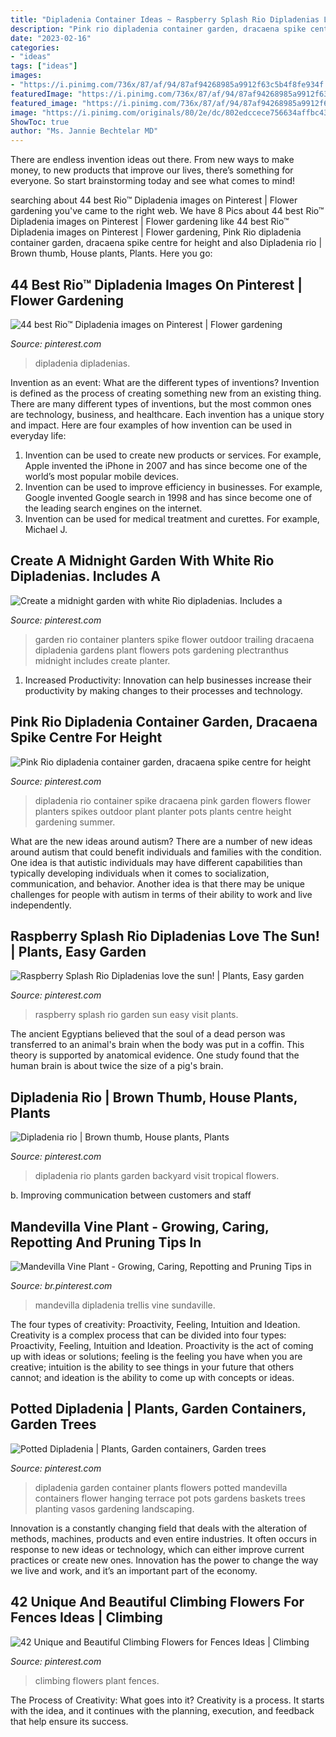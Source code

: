```yaml
---
title: "Dipladenia Container Ideas ~ Raspberry Splash Rio Dipladenias Love The Sun!"
description: "Pink rio dipladenia container garden, dracaena spike centre for height"
date: "2023-02-16"
categories:
- "ideas"
tags: ["ideas"]
images:
- "https://i.pinimg.com/736x/87/af/94/87af94268985a9912f63c5b4f8fe934f.jpg"
featuredImage: "https://i.pinimg.com/736x/87/af/94/87af94268985a9912f63c5b4f8fe934f.jpg"
featured_image: "https://i.pinimg.com/736x/87/af/94/87af94268985a9912f63c5b4f8fe934f.jpg"
image: "https://i.pinimg.com/originals/80/2e/dc/802edccece756634affbc435d7c6017b.jpg"
ShowToc: true
author: "Ms. Jannie Bechtelar MD"
---
```



There are endless invention ideas out there. From new ways to make money, to new products that improve our lives, there’s something for everyone. So start brainstorming today and see what comes to mind!

	

		
searching about 44 best Rio™ Dipladenia images on Pinterest | Flower gardening you've came to the right web. We have 8 Pics about 44 best Rio™ Dipladenia images on Pinterest | Flower gardening like 44 best Rio™ Dipladenia images on Pinterest | Flower gardening, Pink Rio dipladenia container garden, dracaena spike centre for height and also Dipladenia rio | Brown thumb, House plants, Plants. Here you go:
		
    
## 44 Best Rio™ Dipladenia Images On Pinterest | Flower Gardening

<img loading=lazy src="https://i.pinimg.com/736x/93/83/3a/93833aa7e440af6ed57541a593ef505c.jpg" onerror="this.onerror=null;this.src='https://tse2.mm.bing.net/th?id=OIP.6CuvWeWGdc9QMKUzLFENrwHaKN&amp;pid=15.1';" alt="44 best Rio™ Dipladenia images on Pinterest | Flower gardening">

_Source: pinterest.com_

>dipladenia dipladenias. 

	

Invention as an event: What are the different types of inventions?
Invention is defined as the process of creating something new from an existing thing. There are many different types of inventions, but the most common ones are technology, business, and healthcare. Each invention has a unique story and impact. Here are four examples of how invention can be used in everyday life: 
1. Invention can be used to create new products or services. For example, Apple invented the iPhone in 2007 and has since become one of the world’s most popular mobile devices. 
2. Invention can be used to improve efficiency in businesses. For example, Google invented Google search in 1998 and has since become one of the leading search engines on the internet. 
3. Invention can be used for medical treatment and curettes. For example, Michael J.

    
## Create A Midnight Garden With White Rio Dipladenias. Includes A

<img loading=lazy src="https://i.pinimg.com/originals/f4/40/67/f44067de2762b441cc8226f44f39532b.jpg" onerror="this.onerror=null;this.src='https://tse1.mm.bing.net/th?id=OIP.N7YzEhJIOj-MOrsp9XQkeAHaHN&amp;pid=15.1';" alt="Create a midnight garden with white Rio dipladenias. Includes a">

_Source: pinterest.com_

>garden rio container planters spike flower outdoor trailing dracaena dipladenia gardens plant flowers pots gardening plectranthus midnight includes create planter. 

	

1. Increased Productivity: Innovation can help businesses increase their productivity by making changes to their processes and technology.

    
## Pink Rio Dipladenia Container Garden, Dracaena Spike Centre For Height

<img loading=lazy src="https://s-media-cache-ak0.pinimg.com/736x/57/f8/61/57f861aab3b1158b0d3b57e3578dcd95.jpg" onerror="this.onerror=null;this.src='https://tse3.mm.bing.net/th?id=OIP.86NwL_ZmgGpoalA5eenZRQHaG5&amp;pid=15.1';" alt="Pink Rio dipladenia container garden, dracaena spike centre for height">

_Source: pinterest.com_

>dipladenia rio container spike dracaena pink garden flowers flower planters spikes outdoor plant planter pots plants centre height gardening summer. 

	

What are the new ideas around autism?
There are a number of new ideas around autism that could benefit individuals and families with the condition. One idea is that autistic individuals may have different capabilities than typically developing individuals when it comes to socialization, communication, and behavior. Another idea is that there may be unique challenges for people with autism in terms of their ability to work and live independently.

    
## Raspberry Splash Rio Dipladenias Love The Sun! | Plants, Easy Garden

<img loading=lazy src="https://i.pinimg.com/736x/87/af/94/87af94268985a9912f63c5b4f8fe934f.jpg" onerror="this.onerror=null;this.src='https://tse1.mm.bing.net/th?id=OIP.VPznJrmi1jdrzUI-IOkG_QHaGT&amp;pid=15.1';" alt="Raspberry Splash Rio Dipladenias love the sun! | Plants, Easy garden">

_Source: pinterest.com_

>raspberry splash rio garden sun easy visit plants. 

	

The ancient Egyptians believed that the soul of a dead person was transferred to an animal's brain when the body was put in a coffin. This theory is supported by anatomical evidence. One study found that the human brain is about twice the size of a pig's brain.

    
## Dipladenia Rio | Brown Thumb, House Plants, Plants

<img loading=lazy src="https://i.pinimg.com/originals/f8/51/5f/f8515f1177b8c0999ff1b28e68ad7b80.jpg" onerror="this.onerror=null;this.src='https://tse1.mm.bing.net/th?id=OIP.F5GgjF2qZtAekf-AmNBWxgHaGE&amp;pid=15.1';" alt="Dipladenia rio | Brown thumb, House plants, Plants">

_Source: pinterest.com_

>dipladenia rio plants garden backyard visit tropical flowers. 

	

b. Improving communication between customers and staff 

    
## Mandevilla Vine Plant - Growing, Caring, Repotting And Pruning Tips In

<img loading=lazy src="https://i.pinimg.com/736x/5e/c8/41/5ec841412429e8b781fd984b94d5320a.jpg" onerror="this.onerror=null;this.src='https://tse3.mm.bing.net/th?id=OIP.9S4ME7Y5LnuXYbkuPBciBAAAAA&amp;pid=15.1';" alt="Mandevilla Vine Plant - Growing, Caring, Repotting and Pruning Tips in">

_Source: br.pinterest.com_

>mandevilla dipladenia trellis vine sundaville. 

	

The four types of creativity: Proactivity, Feeling, Intuition and Ideation.
Creativity is a complex process that can be divided into four types: Proactivity, Feeling, Intuition and Ideation. Proactivity is the act of coming up with ideas or solutions; feeling is the feeling you have when you are creative; intuition is the ability to see things in your future that others cannot; and ideation is the ability to come up with concepts or ideas.

    
## Potted Dipladenia | Plants, Garden Containers, Garden Trees

<img loading=lazy src="https://i.pinimg.com/originals/80/2e/dc/802edccece756634affbc435d7c6017b.jpg" onerror="this.onerror=null;this.src='https://tse4.mm.bing.net/th?id=OIP.pgfHy2g9om3B3_bNX7WM7AHaJ4&amp;pid=15.1';" alt="Potted Dipladenia | Plants, Garden containers, Garden trees">

_Source: pinterest.com_

>dipladenia garden container plants flowers potted mandevilla containers flower hanging terrace pot pots gardens baskets trees planting vasos gardening landscaping. 

	

Innovation is a constantly changing field that deals with the alteration of methods, machines, products and even entire industries. It often occurs in response to new ideas or technology, which can either improve current practices or create new ones. Innovation has the power to change the way we live and work, and it’s an important part of the economy.

    
## 42 Unique And Beautiful Climbing Flowers For Fences Ideas | Climbing

<img loading=lazy src="https://i.pinimg.com/736x/8b/74/34/8b7434b16416fd2f8fe53ae1f0900238.jpg" onerror="this.onerror=null;this.src='https://tse3.mm.bing.net/th?id=OIP.3D0f4B9-Z5hRVikaXkLuEAHaMi&amp;pid=15.1';" alt="42 Unique and Beautiful Climbing Flowers for Fences Ideas | Climbing">

_Source: pinterest.com_

>climbing flowers plant fences. 

	

The Process of Creativity: What goes into it?
Creativity is a process. It starts with the idea, and it continues with the planning, execution, and feedback that help ensure its success.

